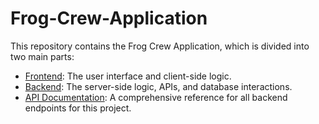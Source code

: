 # Frog-Crew-Application

This repository contains the Frog Crew Application, which is divided into two main parts:

-   [Frontend](frontend/README.md): The user interface and client-side logic.
-   [Backend](backend/README.md): The server-side logic, APIs, and database interactions.
-   [API Documentation](https://app.swaggerhub.com/apis-docs/JAMESEDMONSON/frog-crew/1.0.0): A comprehensive reference for all backend endpoints for this project.
